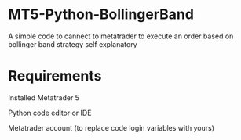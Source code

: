 # MT5-Python-BollingerBand
A simple code to cannect to metatrader to execute an order based on bollinger band strategy self explanatory
# Requirements 
Installed Metatrader 5

Python code editor or IDE

Metatrader account (to replace code login variables with yours)
